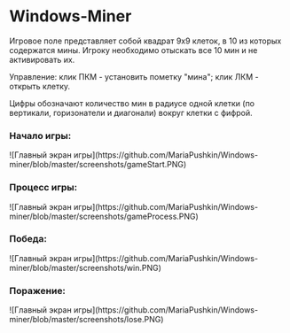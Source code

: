 # Windows-Miner

Игровое поле представляет собой квадрат 9x9 клеток, в 10 из которых содержатся мины.
Игроку необходимо отыскать все 10 мин и не активировать их.

Управление: клик ПКМ - установить пометку "мина"; клик ЛКМ - открыть клетку.

Цифры обозначают количество мин в радиусе одной клетки (по вертикали, горизонатели и диагонали) вокруг клетки с фифрой.


<h3>Начало игры:</h3>
![Главный экран игры](https://github.com/MariaPushkin/Windows-miner/blob/master/screenshots/gameStart.PNG)

<h3>Процесс игры:</h3>
![Главный экран игры](https://github.com/MariaPushkin/Windows-miner/blob/master/screenshots/gameProcess.PNG)

<h3>Победа:</h3>
![Главный экран игры](https://github.com/MariaPushkin/Windows-miner/blob/master/screenshots/win.PNG)

<h3>Поражение:</h3>
![Главный экран игры](https://github.com/MariaPushkin/Windows-miner/blob/master/screenshots/lose.PNG)